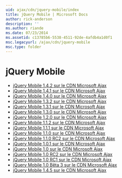 ```yaml
---
uid: ajax/cdn/jquery-mobile/index
title: jQuery Mobile | Microsoft Docs
author: rick-anderson
description: ''
ms.author: riande
ms.date: 07/23/2014
ms.assetid: c13785b6-5538-4511-92de-4afdb4a1d0f1
msc.legacyurl: /ajax/cdn/jquery-mobile
msc.type: folder
---
```

<a name="jquery-mobile"></a>jQuery Mobile
====================
- [jQuery Mobile 1.4.2 sur le CDN Microsoft Ajax](cdnjquerymobile142.md)
- [jQuery Mobile 1.4.1 sur le CDN Microsoft Ajax](cdnjquerymobile141.md)
- [jQuery Mobile 1.4.0 sur le CDN Microsoft Ajax](cdnjquerymobile140.md)
- [jQuery Mobile 1.3.2 sur le CDN Microsoft Ajax](cdnjquerymobile132.md)
- [jQuery Mobile 1.3.1 sur le CDN Microsoft Ajax](cdnjquerymobile131.md)
- [jQuery Mobile 1.3.0 sur le CDN Microsoft Ajax](cdnjquerymobile130.md)
- [jQuery Mobile 1.2.0 sur le CDN Microsoft Ajax](cdnjquerymobile120.md)
- [jQuery Mobile 1.1.2 sur le CDN Microsoft Ajax](cdnjquerymobile112.md)
- [jQuery Mobile 1.1.1 sur le CDN Microsoft Ajax](cdnjquerymobile111.md)
- [jQuery Mobile 1.1.0 sur le CDN Microsoft Ajax](cdnjquerymobile110.md)
- [jQuery Mobile 1.1.0 RC2 sur le CDN Microsoft Ajax](cdnjquerymobile110rc2.md)
- [jQuery Mobile 1.0.1 sur le CDN Microsoft Ajax](cdnjquerymobile101.md)
- [jQuery Mobile 1.0 sur le CDN Microsoft Ajax](cdnjquerymobile10.md)
- [jQuery Mobile 1.0 RC2 sur le CDN Microsoft Ajax](cdnjquerymobile10rc2.md)
- [jQuery Mobile 1.0 RC1 sur le CDN Microsoft Ajax](cdnjquerymobile10rc1.md)
- [jQuery Mobile 1.0 Bêta 3 sur le CDN Microsoft Ajax](cdnjquerymobile10b3.md)
- [jQuery Mobile 1.4.5 sur le CDN Microsoft Ajax](cdnjquerymobile145.md)
